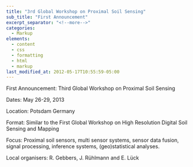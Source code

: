 ```yaml
---
title: "3rd Global Workshop on Proximal Soil Sensing"
sub_title: "First Announcement"
excerpt_separator: "<!--more-->"
categories:
  - Markup
elements:
  - content
  - css
  - formatting
  - html
  - markup
last_modified_at: 2012-05-17T10:55:59-05:00
---
```

First Announcement: Third Global Workshop on Proximal Soil Sensing

Dates: May 26-29, 2013

Location: Potsdam Germany

Format: Similar to the First Global Workshop on High Resolution Digital Soil Sensing and Mapping

Focus: Proximal soil sensors, multi sensor systems, sensor data fusion, signal processing, inference systems, (geo)statistical analyses.

Local organisers: R. Gebbers, J. Rühlmann and E. Lück



